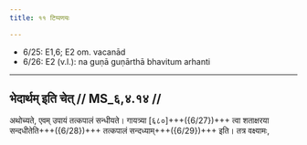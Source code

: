 ```yaml
---
title: ११ टिप्पणयः

---
```

- 6/25: E1,6; E2 om. vacanād
- 6/26: E2 (v.l.): na guṇā guṇārthā bhavitum arhanti

____________________________________________


## भेदार्थम् इति चेत् // MS_६,४.१४ //

अथोच्यते, एवम् उपायं तत्कपालं सन्धीयते। गायत्र्या [६८०]+++({6/27})+++ त्वा शताक्षरया सन्दधीतेति+++({6/28})+++ तत्कपालं सन्दध्याम्+++({6/29})+++ इति। तत्र वक्ष्यामः,